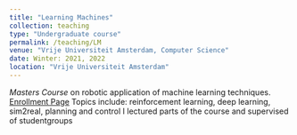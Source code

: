 ```yaml
---
title: "Learning Machines"
collection: teaching
type: "Undergraduate course"
permalink: /teaching/LM
venue: "Vrije Universiteit Amsterdam, Computer Science"
date: Winter: 2021, 2022
location: "Vrije Universiteit Amsterdam"
---
```


_Masters Course_ on robotic application of machine learning techniques. [Enrollment Page](https://studiegids.vu.nl/en/Master/2020-2021/artificial-intelligence/XM_0061#/)
Topics include: reinforcement learning, deep learning, sim2real, planning and control
I lectured parts of the course and supervised of studentgroups 
